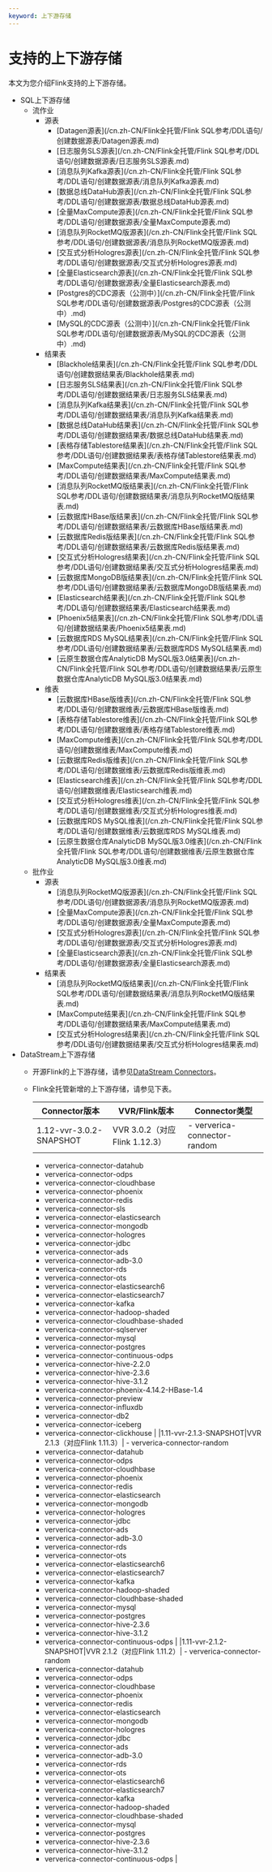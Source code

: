 ```yaml
---
keyword: 上下游存储
---
```


# 支持的上下游存储

本文为您介绍Flink支持的上下游存储。

-   SQL上下游存储
    -   流作业
        -   源表
            -   [Datagen源表](/cn.zh-CN/Flink全托管/Flink SQL参考/DDL语句/创建数据源表/Datagen源表.md)
            -   [日志服务SLS源表](/cn.zh-CN/Flink全托管/Flink SQL参考/DDL语句/创建数据源表/日志服务SLS源表.md)
            -   [消息队列Kafka源表](/cn.zh-CN/Flink全托管/Flink SQL参考/DDL语句/创建数据源表/消息队列Kafka源表.md)
            -   [数据总线DataHub源表](/cn.zh-CN/Flink全托管/Flink SQL参考/DDL语句/创建数据源表/数据总线DataHub源表.md)
            -   [全量MaxCompute源表](/cn.zh-CN/Flink全托管/Flink SQL参考/DDL语句/创建数据源表/全量MaxCompute源表.md)
            -   [消息队列RocketMQ版源表](/cn.zh-CN/Flink全托管/Flink SQL参考/DDL语句/创建数据源表/消息队列RocketMQ版源表.md)
            -   [交互式分析Hologres源表](/cn.zh-CN/Flink全托管/Flink SQL参考/DDL语句/创建数据源表/交互式分析Hologres源表.md)
            -   [全量Elasticsearch源表](/cn.zh-CN/Flink全托管/Flink SQL参考/DDL语句/创建数据源表/全量Elasticsearch源表.md)
            -   [Postgres的CDC源表（公测中）](/cn.zh-CN/Flink全托管/Flink SQL参考/DDL语句/创建数据源表/Postgres的CDC源表（公测中）.md)
            -   [MySQL的CDC源表（公测中）](/cn.zh-CN/Flink全托管/Flink SQL参考/DDL语句/创建数据源表/MySQL的CDC源表（公测中）.md)
        -   结果表
            -   [Blackhole结果表](/cn.zh-CN/Flink全托管/Flink SQL参考/DDL语句/创建数据结果表/Blackhole结果表.md)
            -   [日志服务SLS结果表](/cn.zh-CN/Flink全托管/Flink SQL参考/DDL语句/创建数据结果表/日志服务SLS结果表.md)
            -   [消息队列Kafka结果表](/cn.zh-CN/Flink全托管/Flink SQL参考/DDL语句/创建数据结果表/消息队列Kafka结果表.md)
            -   [数据总线DataHub结果表](/cn.zh-CN/Flink全托管/Flink SQL参考/DDL语句/创建数据结果表/数据总线DataHub结果表.md)
            -   [表格存储Tablestore结果表](/cn.zh-CN/Flink全托管/Flink SQL参考/DDL语句/创建数据结果表/表格存储Tablestore结果表.md)
            -   [MaxCompute结果表](/cn.zh-CN/Flink全托管/Flink SQL参考/DDL语句/创建数据结果表/MaxCompute结果表.md)
            -   [消息队列RocketMQ版结果表](/cn.zh-CN/Flink全托管/Flink SQL参考/DDL语句/创建数据结果表/消息队列RocketMQ版结果表.md)
            -   [云数据库HBase版结果表](/cn.zh-CN/Flink全托管/Flink SQL参考/DDL语句/创建数据结果表/云数据库HBase版结果表.md)
            -   [云数据库Redis版结果表](/cn.zh-CN/Flink全托管/Flink SQL参考/DDL语句/创建数据结果表/云数据库Redis版结果表.md)
            -   [交互式分析Hologres结果表](/cn.zh-CN/Flink全托管/Flink SQL参考/DDL语句/创建数据结果表/交互式分析Hologres结果表.md)
            -   [云数据库MongoDB版结果表](/cn.zh-CN/Flink全托管/Flink SQL参考/DDL语句/创建数据结果表/云数据库MongoDB版结果表.md)
            -   [Elasticsearch结果表](/cn.zh-CN/Flink全托管/Flink SQL参考/DDL语句/创建数据结果表/Elasticsearch结果表.md)
            -   [Phoenix5结果表](/cn.zh-CN/Flink全托管/Flink SQL参考/DDL语句/创建数据结果表/Phoenix5结果表.md)
            -   [云数据库RDS MySQL结果表](/cn.zh-CN/Flink全托管/Flink SQL参考/DDL语句/创建数据结果表/云数据库RDS MySQL结果表.md)
            -   [云原生数据仓库AnalyticDB MySQL版3.0结果表](/cn.zh-CN/Flink全托管/Flink SQL参考/DDL语句/创建数据结果表/云原生数据仓库AnalyticDB MySQL版3.0结果表.md)
        -   维表
            -   [云数据库HBase版维表](/cn.zh-CN/Flink全托管/Flink SQL参考/DDL语句/创建数据维表/云数据库HBase版维表.md)
            -   [表格存储Tablestore维表](/cn.zh-CN/Flink全托管/Flink SQL参考/DDL语句/创建数据维表/表格存储Tablestore维表.md)
            -   [MaxCompute维表](/cn.zh-CN/Flink全托管/Flink SQL参考/DDL语句/创建数据维表/MaxCompute维表.md)
            -   [云数据库Redis版维表](/cn.zh-CN/Flink全托管/Flink SQL参考/DDL语句/创建数据维表/云数据库Redis版维表.md)
            -   [Elasticsearch维表](/cn.zh-CN/Flink全托管/Flink SQL参考/DDL语句/创建数据维表/Elasticsearch维表.md)
            -   [交互式分析Hologres维表](/cn.zh-CN/Flink全托管/Flink SQL参考/DDL语句/创建数据维表/交互式分析Hologres维表.md)
            -   [云数据库RDS MySQL维表](/cn.zh-CN/Flink全托管/Flink SQL参考/DDL语句/创建数据维表/云数据库RDS MySQL维表.md)
            -   [云原生数据仓库AnalyticDB MySQL版3.0维表](/cn.zh-CN/Flink全托管/Flink SQL参考/DDL语句/创建数据维表/云原生数据仓库AnalyticDB MySQL版3.0维表.md)
    -   批作业
        -   源表
            -   [消息队列RocketMQ版源表](/cn.zh-CN/Flink全托管/Flink SQL参考/DDL语句/创建数据源表/消息队列RocketMQ版源表.md)
            -   [全量MaxCompute源表](/cn.zh-CN/Flink全托管/Flink SQL参考/DDL语句/创建数据源表/全量MaxCompute源表.md)
            -   [交互式分析Hologres源表](/cn.zh-CN/Flink全托管/Flink SQL参考/DDL语句/创建数据源表/交互式分析Hologres源表.md)
            -   [全量Elasticsearch源表](/cn.zh-CN/Flink全托管/Flink SQL参考/DDL语句/创建数据源表/全量Elasticsearch源表.md)
        -   结果表
            -   [消息队列RocketMQ版结果表](/cn.zh-CN/Flink全托管/Flink SQL参考/DDL语句/创建数据结果表/消息队列RocketMQ版结果表.md)
            -   [MaxCompute结果表](/cn.zh-CN/Flink全托管/Flink SQL参考/DDL语句/创建数据结果表/MaxCompute结果表.md)
            -   [交互式分析Hologres结果表](/cn.zh-CN/Flink全托管/Flink SQL参考/DDL语句/创建数据结果表/交互式分析Hologres结果表.md)
-   DataStream上下游存储
    -   开源Flink的上下游存储，请参见[DataStream Connectors](https://ci.apache.org/projects/flink/flink-docs-release-1.11/dev/connectors/)。
    -   Flink全托管新增的上下游存储，请参见下表。

        |Connector版本|VVR/Flink版本|Connector类型|
        |-----------|-----------|-----------|
        |1.12-vvr-3.0.2-SNAPSHOT|VVR 3.0.2（对应Flink 1.12.3）|        -   ververica-connector-random
        -   ververica-connector-datahub
        -   ververica-connector-odps
        -   ververica-connector-cloudhbase
        -   ververica-connector-phoenix
        -   ververica-connector-redis
        -   ververica-connector-sls
        -   ververica-connector-elasticsearch
        -   ververica-connector-mongodb
        -   ververica-connector-hologres
        -   ververica-connector-jdbc
        -   ververica-connector-ads
        -   ververica-connector-adb-3.0
        -   ververica-connector-rds
        -   ververica-connector-ots
        -   ververica-connector-elasticsearch6
        -   ververica-connector-elasticsearch7
        -   ververica-connector-kafka
        -   ververica-connector-hadoop-shaded
        -   ververica-connector-cloudhbase-shaded
        -   ververica-connector-sqlserver
        -   ververica-connector-mysql
        -   ververica-connector-postgres
        -   ververica-connector-continuous-odps
        -   ververica-connector-hive-2.2.0
        -   ververica-connector-hive-2.3.6
        -   ververica-connector-hive-3.1.2
        -   ververica-connector-phoenix-4.14.2-HBase-1.4
        -   ververica-connector-preview
        -   ververica-connector-influxdb
        -   ververica-connector-db2
        -   ververica-connector-iceberg
        -   ververica-connector-clickhouse |
        |1.11-vvr-2.1.3-SNAPSHOT|VVR 2.1.3（对应Flink 1.11.3）|        -   ververica-connector-random
        -   ververica-connector-datahub
        -   ververica-connector-odps
        -   ververica-connector-cloudhbase
        -   ververica-connector-phoenix
        -   ververica-connector-redis
        -   ververica-connector-elasticsearch
        -   ververica-connector-mongodb
        -   ververica-connector-hologres
        -   ververica-connector-jdbc
        -   ververica-connector-ads
        -   ververica-connector-adb-3.0
        -   ververica-connector-rds
        -   ververica-connector-ots
        -   ververica-connector-elasticsearch6
        -   ververica-connector-elasticsearch7
        -   ververica-connector-kafka
        -   ververica-connector-hadoop-shaded
        -   ververica-connector-cloudhbase-shaded
        -   ververica-connector-mysql
        -   ververica-connector-postgres
        -   ververica-connector-hive-2.3.6
        -   ververica-connector-hive-3.1.2
        -   ververica-connector-continuous-odps |
        |1.11-vvr-2.1.2-SNAPSHOT|VVR 2.1.2（对应Flink 1.11.2）|        -   ververica-connector-random
        -   ververica-connector-datahub
        -   ververica-connector-odps
        -   ververica-connector-cloudhbase
        -   ververica-connector-phoenix
        -   ververica-connector-redis
        -   ververica-connector-elasticsearch
        -   ververica-connector-mongodb
        -   ververica-connector-hologres
        -   ververica-connector-jdbc
        -   ververica-connector-ads
        -   ververica-connector-adb-3.0
        -   ververica-connector-rds
        -   ververica-connector-ots
        -   ververica-connector-elasticsearch6
        -   ververica-connector-elasticsearch7
        -   ververica-connector-kafka
        -   ververica-connector-hadoop-shaded
        -   ververica-connector-cloudhbase-shaded
        -   ververica-connector-mysql
        -   ververica-connector-postgres
        -   ververica-connector-hive-2.3.6
        -   ververica-connector-hive-3.1.2
        -   ververica-connector-continuous-odps |



